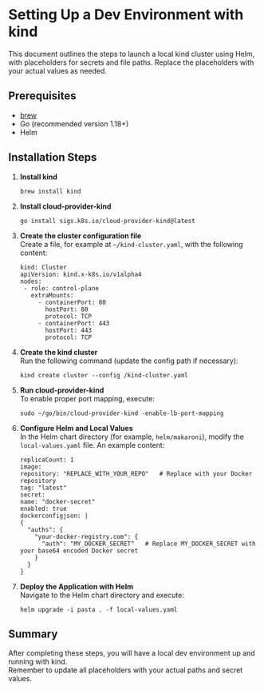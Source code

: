 # Setting Up a Dev Environment with kind

This document outlines the steps to launch a local kind cluster using Helm, with placeholders for secrets and file paths. Replace the placeholders with your actual values as needed.

## Prerequisites

- [brew](https://brew.sh/)
- Go (recommended version 1.18+)
- Helm

## Installation Steps

1. **Install kind**  
   ```
   brew install kind
   ```

2. **Install cloud-provider-kind**  
   ```
   go install sigs.k8s.io/cloud-provider-kind@latest
   ```

3. **Create the cluster configuration file**  
   Create a file, for example at `~/kind-cluster.yaml`, with the following content:

   ```
   kind: Cluster
   apiVersion: kind.x-k8s.io/v1alpha4
   nodes:
    - role: control-plane
      extraMounts:
        - containerPort: 80
          hostPort: 80
          protocol: TCP
        - containerPort: 443
          hostPort: 443
          protocol: TCP
   ```

4. **Create the kind cluster**  
   Run the following command (update the config path if necessary):

   ```
   kind create cluster --config /kind-cluster.yaml
   ```

5. **Run cloud-provider-kind**  
   To enable proper port mapping, execute:

   ```
   sudo ~/go/bin/cloud-provider-kind -enable-lb-port-mapping
   ```

6. **Configure Helm and Local Values**  
   In the Helm chart directory (for example, `helm/makaroni`), modify the `local-values.yaml` file. An example content:

   ```
   replicaCount: 1
   image:
   repository: "REPLACE_WITH_YOUR_REPO"   # Replace with your Docker repository
   tag: "latest"
   secret:
   name: "docker-secret"
   enabled: true
   dockerconfigjson: |
   {
     "auths": {
       "your-docker-registry.com": {
         "auth": "MY_DOCKER_SECRET"   # Replace MY_DOCKER_SECRET with your base64 encoded Docker secret
       }
     }
   }
   ```

7. **Deploy the Application with Helm**  
   Navigate to the Helm chart directory and execute:

   ```
   helm upgrade -i pasta . -f local-values.yaml
   ```

## Summary

After completing these steps, you will have a local dev environment up and running with kind.  
Remember to update all placeholders with your actual paths and secret values.
